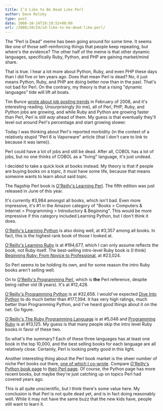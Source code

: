 ```yaml
---
title: I’d Like to Be Dead Like Perl
author: Dave Rolsky
type: post
date: 2008-10-24T19:19:53+00:00
url: /2008/10/24/id-like-to-be-dead-like-perl/
---
```

The "Perl is Dead" meme has been going around for some time. It seems like one of those self-reinforcing things that people keep repeating, but where's the evidence? The other half of the meme is that other dynamic languages, specifically Ruby, Python, and PHP are gaining market/mind share.

That is true. I hear a lot more about Python, Ruby, and even PHP these days than I did five or ten years ago. Does that mean Perl is dead? No, it just means Python, Ruby, and PHP are doing better now than in the past. That's not bad for Perl. On the contrary, my theory is that a rising "dynamic languages" tide will lift all boats.

Tim Bunce [wrote about job posting trends][1] in February of 2008, and it's interesting reading. Unsurprisingly (to me), all of Perl, PHP, Ruby, and Python jobs are growing, and while Ruby and Python are growing faster than Perl, Perl is still _way_ ahead of them. My guess is that eventually they'll level out around Perl's percentage and start growing slower.

Today I was thinking about Perl's reported morbidity (in the context of a relatively stupid "Perl 6 is Vaporware" article (that I don't care to link to because it was lame)).

Perl could have a lot of jobs and still be dead. After all, COBOL has a lot of jobs, but no one thinks of COBOL as a "living" language, it's just undead.

I decided to take a quick look at books instead. My theory is that if people are buying books on a topic, it must have some life, because that means someone wants to learn about said topic.

The flagship Perl book is [O'Reilly's Learning Perl][2]. The fifth edition was just released in June of this year.

It's currently #3,984 amongst all books, which isn't bad. Even more impressive, it's #1 in the Amazon category of "Books > Computers & Internet > Programming > Introductory & Beginning". This would be more impressive if this category included Learning Python, but I don't think it does.

[O'Reilly's Learning Python][3] is also doing well, at #3,357 among all books. In fact, this is the highest rank book of those I looked at.

[O'Reilly's Learning Ruby][4] is at #194,677, which I can only assume reflects the book, not Ruby itself. The best-selling intro-level Ruby book is (I think) [Beginning Ruby: From Novice to Professional][5], at #23,024.

So Perl seems to be holding its own, and for some reason the intro Ruby books aren't selling well.

On to [O'Reilly's Programming Perl][6], which is **the** Perl reference, despite being rather old (8 years). It's at #12,428.

[O'Reilly's Programming Python][7] is at #32,658. I would've expected [Dive Into Python][8] to do much better than #177,394. It has very high ratings, much better than Programming Python, and I've heard good things about it on the net. Go figure.

[O'Reilly's The Ruby Programming Language][9] is at #5,048 and [Programming Ruby][10] is at #13,125. My guess is that many people skip the intro level Ruby books in favor of these two.

So what's the summary? Each of these three languages has at least one book in the top 10,000, and the best selling books for each language are all relatively close. Certainly, Perl is looking pretty good in this light.

Another interesting thing about the Perl book market is the sheer number of niche Perl books out there, [one of which I co-wrote][11]. Compare [O'Reilly's Python book page][12] to [their Perl page][13]. Of course, the Python page has more recent books, but maybe they're just catching up on topics Perl had covered years ago.

This is all quite unscientific, but I think there's some value here. My conclusion is that Perl is not quite dead yet, and is in fact doing reasonably well. While it may not have the same buzz that the new kids have, people still want to learn it.

 [1]: http://blog.timbunce.org/2008/02/12/comparative-language-job-trend-graphs/
 [2]: http://www.amazon.com/Learning-Perl-5th-Randal-Schwartz/dp/0596520107
 [3]: http://www.amazon.com/Learning-Python-3rd-Mark-Lutz/dp/0596513984
 [4]: http://www.amazon.com/Learning-Ruby-Michael-Fitzgerald/dp/0596529864
 [5]: http://www.amazon.com/Beginning-Ruby-Novice-Professional/dp/1590597664
 [6]: http://www.amazon.com/Programming-Perl-3rd-Larry-Wall/dp/0596000278
 [7]: http://www.amazon.com/Programming-Python-Mark-Lutz/dp/0596009259
 [8]: http://www.amazon.com/Dive-Into-Python-Mark-Pilgrim/dp/1590593561
 [9]: http://www.amazon.com/Ruby-Programming-Language-David-Flanagan/dp/0596516177
 [10]: http://www.amazon.com/Programming-Ruby-Pragmatic-Programmers-Second/dp/0974514055
 [11]: http://www.masonbook.com
 [12]: http://oreilly.com/pub/topic/python
 [13]: http://oreilly.com/pub/topic/perl